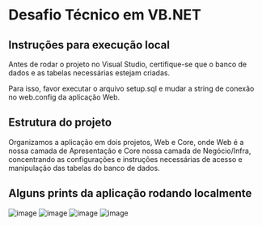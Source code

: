 # Desafio Técnico em VB.NET

## Instruções para execução local
Antes de rodar o projeto no Visual Studio, certifique-se que o banco de dados e as tabelas necessárias estejam criadas.

Para isso, favor executar o arquivo setup.sql e mudar a string de conexão no web.config da aplicação Web.

## Estrutura do projeto
Organizamos a aplicação em dois projetos, Web e Core, onde Web é a nossa camada de Apresentação e Core nossa camada de Negócio/Infra, concentrando as configurações e instruções necessárias de acesso e manipulação das tabelas do banco de dados.

## Alguns prints da aplicação rodando localmente
![image](https://github.com/anapaoladias/desafio-tecnico-vbnet/assets/157714095/c1c43165-ee75-4ca2-90c9-1e62a126dd8b)
![image](https://github.com/anapaoladias/desafio-tecnico-vbnet/assets/157714095/80cfed92-1cc5-42cd-987b-56bee1c98c1e)
![image](https://github.com/anapaoladias/desafio-tecnico-vbnet/assets/157714095/aaa113a6-af0d-4a6b-9766-f99550bbd790)
![image](https://github.com/anapaoladias/desafio-tecnico-vbnet/assets/157714095/6347e6bb-ea4d-414e-a741-f1a98fea8983)

